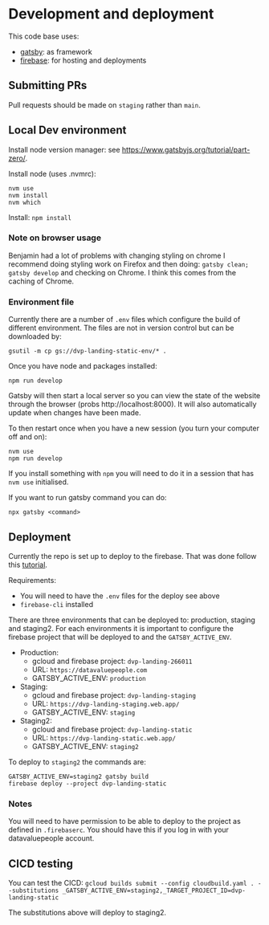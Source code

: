 # Development and deployment

This code base uses:
- [gatsby](https://www.gatsbyjs.com/): as framework
- [firebase](https://firebase.google.com/): for hosting and deployments

## Submitting PRs

Pull requests should be made on `staging` rather than `main`.

## Local Dev environment
Install node version manager: see https://www.gatsbyjs.org/tutorial/part-zero/.

Install node (uses .nvmrc):
```
nvm use
nvm install
nvm which
```

Install: `npm install`

### Note on browser usage
Benjamin had a lot of problems with changing styling on chrome I recommend doing styling work on
Firefox and then doing: `gatsby clean; gatsby develop` and checking on Chrome. I think this comes
from the caching of Chrome.

### Environment file
Currently there are a number of `.env` files which configure the build of different environment.
The files are not in version control but can be downloaded by:
```
gsutil -m cp gs://dvp-landing-static-env/* .
```

Once you have node and packages installed:
```
npm run develop
```

Gatsby will then start a local server so you can view the state of the website
through the browser (probs http://localhost:8000). It will
also automatically update when changes have been made.

To then restart once when you have a new session (you turn your computer off and on):
```
nvm use
npm run develop
```

If you install something with `npm` you will need to do it in a session that has `nvm use` initialised.

If you want to run gatsby command you can do:
```
npx gatsby <command>
```

## Deployment
Currently the repo is set up to deploy to the firebase. That was done follow this [tutorial](https://www.gatsbyjs.org/docs/deploying-to-firebase/).

Requirements:
- You will need to have the `.env` files for the deploy see above
- `firebase-cli` installed

There are three environments that can be deployed to: production, staging and staging2.
For each environments it is important to configure the firebase project that will be deployed to and the `GATSBY_ACTIVE_ENV`.

- Production:
    - gcloud and firebase project: `dvp-landing-266011`
    - URL: `https://datavaluepeople.com`
    - GATSBY_ACTIVE_ENV: `production`
- Staging:
    - gcloud and firebase project: `dvp-landing-staging`
    - URL: `https://dvp-landing-staging.web.app/`
    - GATSBY_ACTIVE_ENV: `staging`
- Staging2:
    - gcloud and firebase project: `dvp-landing-static`
    - URL: `https://dvp-landing-static.web.app/`
    - GATSBY_ACTIVE_ENV: `staging2`


To deploy to `staging2` the commands are:
```
GATSBY_ACTIVE_ENV=staging2 gatsby build
firebase deploy --project dvp-landing-static
```

### Notes
You will need to have permission to be able to deploy to the project as defined in `.firebaserc`. You should have this if you log in with your datavaluepeople account.

## CICD testing
You can test the CICD:
`gcloud builds submit --config cloudbuild.yaml . --substitutions _GATSBY_ACTIVE_ENV=staging2,_TARGET_PROJECT_ID=dvp-landing-static`

The substitutions above will deploy to staging2.

